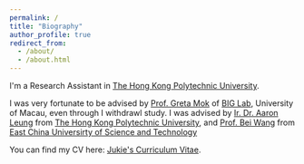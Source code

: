 ```yaml
---
permalink: /
title: "Biography"
author_profile: true
redirect_from: 
  - /about/
  - /about.html
---
```


I'm a Research Assistant in [The Hong Kong Polytechnic University](https://www.polyu.edu.hk/).

I was very fortunate to be advised by [Prof. Greta Mok](https://big.fst.um.edu.mo/people/pi/) of [BIG Lab](https://big.fst.um.edu.mo/), University of Macau, even through I withdrawl study. I was advised by [Ir. Dr. Aaron Leung](https://www.polyu.edu.hk/bme/people/_delete_academic-staff-old/leung_kam_lun_aaron/) from [The Hong Kong Polytechnic University](https://www.polyu.edu.hk/), and [Prof. Bei Wang](https://faculty.ecust.edu.cn/cise/wb1/main.htm) from [East China Universirty of Science and Technology](https://www.ecust.edu.cn/en/)

You can find my CV here: [Jukie's Curriculum Vitae](../assets/Curriculum_Vitae.pdf).
                        

